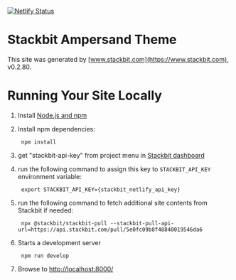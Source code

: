 [![Netlify Status](https://api.netlify.com/api/v1/badges/1be9ee9c-6e4a-44b0-a534-15cdd7e2d8e9/deploy-status)](https://app.netlify.com/sites/devto-blog-gatsby/deploys)

# Stackbit Ampersand Theme

This site was generated by [www.stackbit.com](https://www.stackbit.com), v0.2.80.

# Running Your Site Locally

1. Install [Node.js and npm](https://nodejs.org/en/)

1. Install npm dependencies:

        npm install

1. get "stackbit-api-key" from project menu in [Stackbit dashboard](https://app.stackbit.com/dashboard)

1. run the following command to assign this key to `STACKBIT_API_KEY` environment variable:

        export STACKBIT_API_KEY={stackbit_netlify_api_key}

1. run the following command to fetch additional site contents from Stackbit if needed:

        npx @stackbit/stackbit-pull --stackbit-pull-api-url=https://api.stackbit.com/pull/5e0fc09b8f48840019546da6

1. Starts a development server

        npm run develop

1. Browse to [http://localhost:8000/](http://localhost:8000/)
